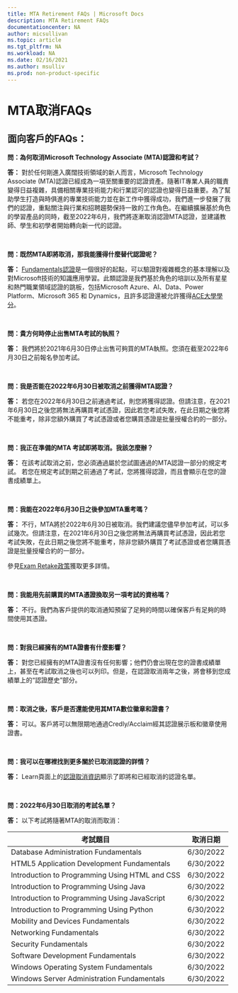 ```yaml
---
title: MTA Retirement FAQs | Microsoft Docs
description: MTA Retirement FAQs
documentationcenter: NA
author: micsullivan
ms.topic: article
ms.tgt_pltfrm: NA
ms.workload: NA
ms.date: 02/16/2021
ms.author: msulliv
ms.prod: non-product-specific
---
```


# MTA取消FAQs


## 面向客戶的FAQs： 


**問：為何取消Microsoft Technology Associate (MTA)認證和考試？**

**答：** 對於任何剛進入廣闊技術領域的新人而言，Microsoft Technology Associate (MTA)認證已經成為一項至關重要的認證資產。隨著IT專業人員的職責變得日益複雜，具備相關專業技術能力和行業認可的認證也變得日益重要。為了幫助學生打造與時俱進的專業技術能力並在新工作中獲得成功，我們進一步發展了我們的認證，重點關注與行業和招聘趨勢保持一致的工作角色。在繼續擴展基於角色的學習產品的同時，截至2022年6月，我們將逐漸取消認證MTA認證，並建議教師、學生和初學者開始轉向新一代的認證。

<br/>

**問：既然MTA即將取消，那我能獲得什麼替代認證呢？**

**答：** [Fundamentals認證](/learn/certifications/browse/?type=fundamentals)是一個很好的起點，可以驗證對複雜概念的基本理解以及對Microsoft技術的知識應用學習。此類認證是我們基於角色的培訓以及所有星星和熱門職業領域認證的跳板，包括Microsoft Azure、AI、Data、Power Platform、Microsoft 365 和 Dynamics，且許多認證還被允許獲得[ACE大學學分](/learn/certifications/ace-credit-for-certification-exams)。 

<br/>

**問：貴方何時停止出售MTA考試的執照？**

**答：** 我們將於2021年6月30日停止出售可夠買的MTA執照。您須在截至2022年6月30日之前報名參加考試。

<br/>

**問：我是否能在2022年6月30日被取消之前獲得MTA認證？**

**答：** 若您在2022年6月30日之前通過考試，則您將獲得認證。但請注意，在2021年6月30日之後您將無法再購買考試憑證，因此若您考試失敗，在此日期之後您將不能重考，除非您額外購買了考試憑證或者您購買憑證是批量授權合約的一部分。

<br/>

**問：我正在準備的MTA 考試即將取消。我該怎麼辦？**

**答：** 在該考試取消之前，您必須通過屬於您試圖通過的MTA認證一部分的規定考試。 若您在規定考試到期之前通過了考試，您將獲得認證，而且會顯示在您的證書成績單上。

<br/>

**問：我能在2022年6月30日之後參加MTA重考嗎？**

**答：** 不行，MTA將於2022年6月30日被取消。我們建議您儘早參加考試，可以多試幾次。但請注意，在2021年6月30日之後您將無法再購買考試憑證，因此若您考試失敗，在此日期之後您將不能重考，除非您額外購買了考試憑證或者您購買憑證是批量授權合約的一部分。
<br/>

參見[Exam Retake政策](/learn/certifications/exam-security-policy-and-exam-retake-policy#exam-retake-policy)獲取更多詳情。

<br/>

**問：我能用先前購買的MTA憑證換取另一項考試的資格嗎？**

**答：** 不行。我們為客戶提供的取消通知預留了足夠的時間以確保客戶有足夠的時間使用其憑證。

<br/>

**問：對我已經擁有的MTA證書有什麼影響？**

**答：** 對您已經擁有的MTA證書沒有任何影響；他們仍會出現在您的證書成績單上，甚至在考試取消之後也可以列印。但是，在認證取消兩年之後，將會移到您成績單上的“認證歷史”部分。

<br/>

**問：取消之後，客戶是否還能使用其MTA數位徽章和證書？**

**答：** 可以。客戶將可以無限期地通過Credly/Acclaim經其認證展示板和徽章使用證書。

<br/>


**問：我可以在哪裡找到更多關於已取消認證的詳情？**

**答：** Learn頁面上的[認證取消資訊](/learn/certifications/retired-certifications)顯示了即將和已經取消的認證名單。

<br/>

**問：2022年6月30日取消的考試名單？**

**答：** 以下考試將隨著MTA的取消而取消：

| 考試題目                                     | 取消日期 |
|------------------------------------------------|-----------------|
| Database Administration Fundamentals           | 6/30/2022       |
| HTML5 Application Development Fundamentals     | 6/30/2022       |
| Introduction to Programming Using HTML and CSS | 6/30/2022       |
| Introduction to Programming Using Java         | 6/30/2022       |
| Introduction to Programming Using JavaScript   | 6/30/2022       |
| Introduction to Programming Using Python       | 6/30/2022       |
| Mobility and Devices Fundamentals              | 6/30/2022       |
| Networking Fundamentals                        | 6/30/2022       |
| Security Fundamentals                          | 6/30/2022       |
| Software Development Fundamentals              | 6/30/2022       |
| Windows Operating System Fundamentals          | 6/30/2022       |
| Windows Server Administration Fundamentals     | 6/30/2022       |

<br/>